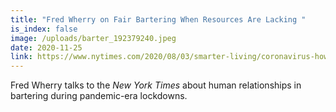 ```yaml
---
title: "Fred Wherry on Fair Bartering When Resources Are Lacking "
is_index: false
image: /uploads/barter_192379240.jpeg
date: 2020-11-25
link: https://www.nytimes.com/2020/08/03/smarter-living/coronavirus-how-to-trade-barter.html
---
```

Fred Wherry talks to the *New York Times* about human relationships in bartering during pandemic-era lockdowns.